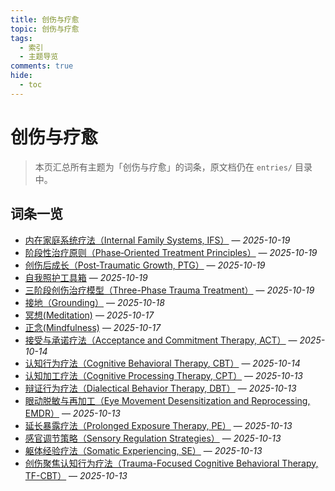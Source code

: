 ```yaml
---
title: 创伤与疗愈
topic: 创伤与疗愈
tags:
  - 索引
  - 主题导览
comments: true
hide:
  - toc
---
```


# 创伤与疗愈

> 本页汇总所有主题为「创伤与疗愈」的词条，原文档仍在 `entries/` 目录中。

## 词条一览

- [内在家庭系统疗法（Internal Family Systems, IFS）](Internal-Family-Systems-IFS.md) — *2025-10-19*
- [阶段性治疗原则（Phase‑Oriented Treatment Principles）](Phase-Oriented-Treatment-Principles.md) — *2025-10-19*
- [创伤后成长（Post‑Traumatic Growth, PTG）](Post-Traumatic-Growth-PTG.md) — *2025-10-19*
- [自我照护工具箱](Self-Care-Toolkit.md) — *2025-10-19*
- [三阶段创伤治疗模型（Three-Phase Trauma Treatment）](Three-Phase-Trauma-Treatment.md) — *2025-10-19*
- [接地（Grounding）](Grounding.md) — *2025-10-18*
- [冥想(Meditation)](Meditation.md) — *2025-10-17*
- [正念(Mindfulness)](Mindfulness.md) — *2025-10-17*
- [接受与承诺疗法（Acceptance and Commitment Therapy, ACT）](Acceptance-Commitment-Therapy-ACT.md) — *2025-10-14*
- [认知行为疗法（Cognitive Behavioral Therapy, CBT）](Cognitive-Behavioral-Therapy-CBT.md) — *2025-10-14*
- [认知加工疗法（Cognitive Processing Therapy, CPT）](Cognitive-Processing-Therapy-CPT.md) — *2025-10-13*
- [辩证行为疗法（Dialectical Behavior Therapy, DBT）](Dialectical-Behavior-Therapy-DBT.md) — *2025-10-13*
- [眼动脱敏与再加工（Eye Movement Desensitization and Reprocessing, EMDR）](Eye-Movement-Desensitization-Reprocessing-EMDR.md) — *2025-10-13*
- [延长暴露疗法（Prolonged Exposure Therapy, PE）](Prolonged-Exposure-Therapy-PE.md) — *2025-10-13*
- [感官调节策略（Sensory Regulation Strategies）](Sensory-Regulation-Strategies.md) — *2025-10-13*
- [躯体经验疗法（Somatic Experiencing, SE）](Somatic-Experiencing-SE.md) — *2025-10-13*
- [创伤聚焦认知行为疗法（Trauma-Focused Cognitive Behavioral Therapy, TF-CBT）](Trauma-Focused-Cognitive-Behavioral-Therapy-TF-CBT.md) — *2025-10-13*
